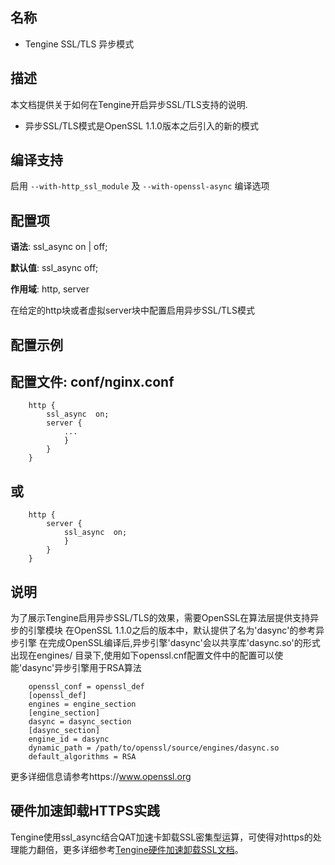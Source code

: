 ## 名称

* Tengine SSL/TLS 异步模式

## 描述

本文档提供关于如何在Tengine开启异步SSL/TLS支持的说明.
* 异步SSL/TLS模式是OpenSSL 1.1.0版本之后引入的新的模式

## 编译支持

启用 `--with-http_ssl_module` 及 `--with-openssl-async` 编译选项

## 配置项

**语法**:    ssl_async on | off;

**默认值**:  ssl_async off;

**作用域**:  http, server

在给定的http块或者虚拟server块中配置启用异步SSL/TLS模式

## 配置示例

配置文件: conf/nginx.conf
---

```
    http {
        ssl_async  on;
        server {
            ...
            }
        }
    }
```

或
---

```
    http {
        server {
            ssl_async  on;
            }
        }
    }
```


## 说明

为了展示Tengine启用异步SSL/TLS的效果，需要OpenSSL在算法层提供支持异步的引擎模块
在OpenSSL 1.1.0之后的版本中，默认提供了名为'dasync'的参考异步引擎
在完成OpenSSL编译后,异步引擎'dasync'会以共享库'dasync.so'的形式出现在engines/
目录下,使用如下openssl.cnf配置文件中的配置可以使能'dasync'异步引擎用于RSA算法

```
    openssl_conf = openssl_def
    [openssl_def]
    engines = engine_section
    [engine_section]
    dasync = dasync_section
    [dasync_section]
    engine_id = dasync
    dynamic_path = /path/to/openssl/source/engines/dasync.so
    default_algorithms = RSA
```

更多详细信息请参考https://www.openssl.org


## 硬件加速卸载HTTPS实践

Tengine使用ssl_async结合QAT加速卡卸载SSL密集型运算，可使得对https的处理能力翻倍，更多详细参考[Tengine硬件加速卸载SSL文档](http://tengine.taobao.org/document_cn/tengine_qat_ssl_cn.html)。
